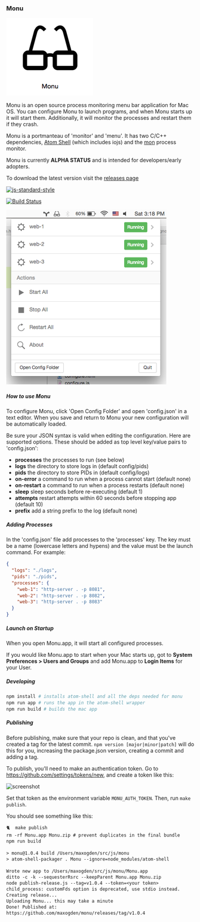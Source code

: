 ### Monu

![app.png](app.png)

Monu is an open source process monitoring menu bar application for Mac OS. You can configure Monu to launch programs, and when Monu starts up it will start them. Additionally, it will monitor the processes and restart them if they crash.

Monu is a portmanteau of 'monitor' and 'menu'. It has two C/C++ dependencies, [Atom Shell](https://github.com/atom/atom-shell) (which includes iojs) and the [mon](https://github.com/tj/mon) process monitor.

Monu is currently **ALPHA STATUS** and is intended for developers/early adopters.

To download the latest version visit the [releases page](https://github.com/maxogden/monu/releases)

[![js-standard-style](https://raw.githubusercontent.com/feross/standard/master/badge.png)](https://github.com/feross/standard)

[![Build Status](https://travis-ci.org/maxogden/monu.svg?branch=master)](https://travis-ci.org/maxogden/monu)

![screenshot.png](screenshot.png)

##### How to use Monu

To configure Monu, click 'Open Config Folder' and open 'config.json' in a text editor. When you save and return to Monu your new configuration will be automatically loaded.

Be sure your JSON syntax is valid when editing the configuration. Here are supported options. These should be added as top level key/value pairs to 'config.json':

<ul>
  <li><b>processes</b> the processes to run (see below)</li>
  <li><b>logs</b> the directory to store logs in (default config/pids)</li>
  <li><b>pids</b> the directory to store PIDs in (default config/logs)</li>
  <li><b>on-error</b> a command to run when a process cannot start (default none)</li>
  <li><b>on-restart</b> a command to run when a process restarts (default none)</li>
  <li><b>sleep</b> sleep seconds before re-executing (default 1)</li>
  <li><b>attempts</b> restart attempts within 60 seconds before stopping app (default 10)</li>
  <li><b>prefix</b> add a string prefix to the log (default none)</li>
</ul>

##### Adding Processes

In the 'config.json' file add processes to the 'processes' key. The key must be a name (lowercase letters and hypens) and the value must be the launch command. For example:

```json
{
  "logs": "./logs",
  "pids": "./pids",
  "processes": {
    "web-1": "http-server . -p 8081",
    "web-2": "http-server . -p 8082",
    "web-3": "http-server . -p 8083"
  }
}
```

##### Launch on Startup

When you open Monu.app, it will start all configured processes.

If you would like Monu.app to start when your Mac starts up, got to <b>System Preferences &gt; Users and Groups</b> and add Monu.app to <b>Login Items</b> for your User.

##### Developing

```bash
npm install # installs atom-shell and all the deps needed for monu
npm run app # runs the app in the atom-shell wrapper
npm run build # builds the mac app
```

##### Publishing

Before publishing, make sure that your repo is clean, and that you've created a tag for the latest commit. `npm version [major|minor|patch]` will do this for you, increasing the package.json version, creating a commit and adding a tag.

To publish, you'll need to make an authentication token. Go to https://github.com/settings/tokens/new, and create a token like this:

![screenshot](http://f.cl.ly/items/3W1H2C2Z0R2X0Q1s0X18/Screen%20Shot%202015-03-22%20at%205.39.32%20PM.png)

Set that token as the environment variable `MONU_AUTH_TOKEN`. Then, run `make publish`.

You should see something like this:

```
🐈  make publish
rm -rf Monu.app Monu.zip # prevent duplicates in the final bundle
npm run build

> monu@1.0.4 build /Users/maxogden/src/js/monu
> atom-shell-packager . Monu --ignore=node_modules/atom-shell

Wrote new app to /Users/maxogden/src/js/monu/Monu.app
ditto -c -k --sequesterRsrc --keepParent Monu.app Monu.zip
node publish-release.js --tag=v1.0.4 --token=<your token>
child_process: customFds option is deprecated, use stdio instead.
Creating release...
Uploading Monu... this may take a minute
Done! Published at: https://github.com/maxogden/monu/releases/tag/v1.0.4
```

